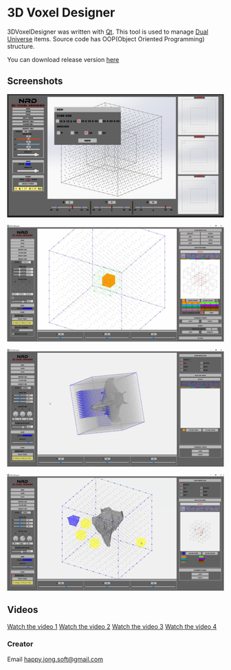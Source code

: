 # 3D Voxel Designer
3DVoxelDesigner was written with [Qt](https://www.qt.io/).
This tool is used to manage [Dual Universe](https://www.dualuniverse.game/) items.
Source code has OOP(Object Oriented Programming) structure.

You can download release version [here](https://github.com/happyjongsoft/3DVoxelDesigner/releases/download/Release/3DVoxelDesigner_bin.zip)

## Screenshots

![Screenshot](https://github.com/happyjongsoft/3DVoxelDesigner/blob/master/media/screenshot_1.png?raw=true)

![Screenshot](https://github.com/happyjongsoft/3DVoxelDesigner/blob/master/media/screenshot_2.png?raw=true)

![Screenshot](https://github.com/happyjongsoft/3DVoxelDesigner/blob/master/media/screenshot_3.png?raw=true)

![Screenshot](https://github.com/happyjongsoft/3DVoxelDesigner/blob/master/media/screenshot_4.png?raw=true)

## Videos
[Watch the video 1](https://www.youtube.com/watch?v=mMXEV2MjSnI)
[Watch the video 2](https://www.youtube.com/watch?v=I_FC2c1aqwA)
[Watch the video 3](https://www.youtube.com/watch?v=cKcPIHqVmZY)
[Watch the video 4](https://www.youtube.com/watch?v=K68VLcDaszg)


### Creator
Email [happy.jong.soft@gmail.com](mailto:happy.jong.soft@gmail.com)

